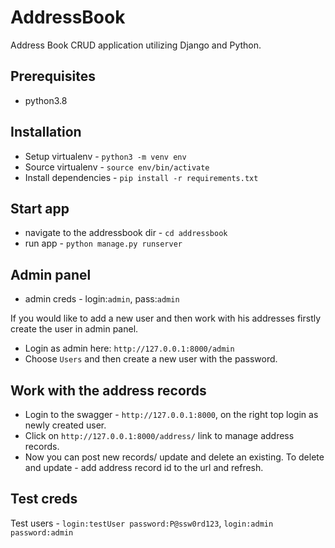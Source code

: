 # AddressBook
Address Book CRUD application utilizing Django and Python.

## Prerequisites

- python3.8

## Installation
- Setup virtualenv - `python3 -m venv env`
- Source virtualenv - `source env/bin/activate`
- Install dependencies - `pip install -r requirements.txt`

## Start app
- navigate to the addressbook dir - `cd addressbook`
- run app - `python manage.py runserver`

## Admin panel
- admin creds - login:`admin`, pass:`admin`

If you would like to add a new user and then work with his addresses firstly create the user in admin panel.
 - Login as admin here: `http://127.0.0.1:8000/admin`
 - Choose `Users` and then create a new user with the password.

 ## Work with the address records
 - Login to the swagger - `http://127.0.0.1:8000`, on the right top login as newly created user.
 - Click on `http://127.0.0.1:8000/address/` link to manage address records.
 - Now you can post new records/ update and delete an existing. To delete and update - add address record id to the url and refresh.

 ## Test creds
 Test users - `login:testUser password:P@ssw0rd123`, `login:admin password:admin`
